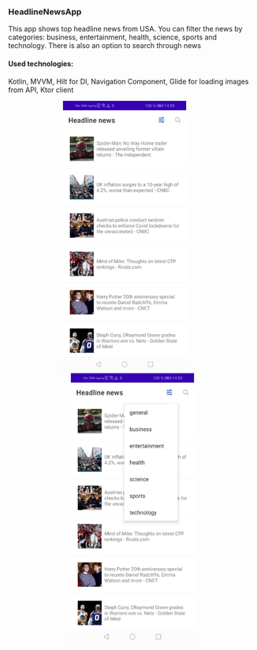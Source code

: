 ### HeadlineNewsApp
This app shows top headline news from USA. You can filter the news by categories: business, entertainment, health, science, sports and technology. There is also an option to search through news
#### Used technologies:
Kotlin, MVVM, Hilt for DI, Navigation Component, Glide for loading images from API, Ktor client
<p align="center">
  <img alt="Main screen" src="app/src/main/res/drawable/app_screenshots_1.jpg" height="550" width="250">
&nbsp; &nbsp; &nbsp; &nbsp;
  <img alt="Filtering" src="app/src/main/res/drawable/app_screenshots_2.jpg" height="550" width="250">
</p>
